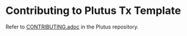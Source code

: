# Contributing to Plutus Tx Template

Refer to [CONTRIBUTING.adoc](https://github.com/IntersectMBO/plutus/blob/master/CONTRIBUTING.adoc) in the Plutus repository.